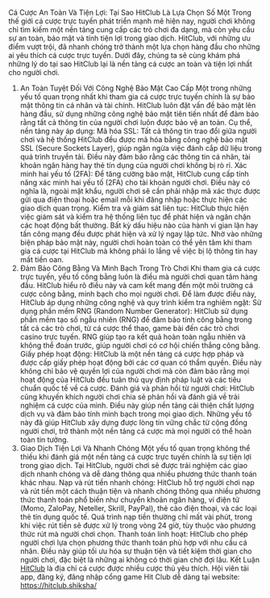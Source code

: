 Cá Cược An Toàn Và Tiện Lợi: Tại Sao HitClub Là Lựa Chọn Số Một
Trong thế giới cá cược trực tuyến phát triển mạnh mẽ hiện nay, người chơi không chỉ tìm kiếm một nền tảng cung cấp các trò chơi đa dạng, mà còn yêu cầu sự an toàn, bảo mật và tính tiện lợi trong giao dịch. HitClub, với những ưu điểm vượt trội, đã nhanh chóng trở thành một lựa chọn hàng đầu cho những ai yêu thích cá cược trực tuyến. Dưới đây, chúng ta sẽ cùng khám phá những lý do tại sao HitClub lại là nền tảng cá cược an toàn và tiện lợi nhất cho người chơi.
1. An Toàn Tuyệt Đối Với Công Nghệ Bảo Mật Cao Cấp
Một trong những yếu tố quan trọng nhất khi tham gia cá cược trực tuyến chính là sự bảo mật thông tin cá nhân và tài chính. HitClub luôn đặt vấn đề bảo mật lên hàng đầu, sử dụng những công nghệ bảo mật tiên tiến nhất để đảm bảo rằng tất cả thông tin của người chơi luôn được bảo vệ an toàn. Cụ thể, nền tảng này áp dụng:
Mã hóa SSL: Tất cả thông tin trao đổi giữa người chơi và hệ thống HitClub đều được mã hóa bằng công nghệ bảo mật SSL (Secure Sockets Layer), giúp ngăn ngừa việc đánh cắp dữ liệu trong quá trình truyền tải. Điều này đảm bảo rằng các thông tin cá nhân, tài khoản ngân hàng hay thẻ tín dụng của người chơi không bị rò rỉ.
Xác minh hai yếu tố (2FA): Để tăng cường bảo mật, HitClub cung cấp tính năng xác minh hai yếu tố (2FA) cho tài khoản người chơi. Điều này có nghĩa là, ngoài mật khẩu, người chơi sẽ cần phải nhập mã xác thực được gửi qua điện thoại hoặc email mỗi khi đăng nhập hoặc thực hiện các giao dịch quan trọng.
Kiểm tra và giám sát liên tục: HitClub thực hiện việc giám sát và kiểm tra hệ thống liên tục để phát hiện và ngăn chặn các hoạt động bất thường. Bất kỳ dấu hiệu nào của hành vi gian lận hay tấn công mạng đều được phát hiện và xử lý ngay lập tức.
Nhờ vào những biện pháp bảo mật này, người chơi hoàn toàn có thể yên tâm khi tham gia cá cược tại HitClub mà không phải lo lắng về việc bị lộ thông tin hay mất tiền oan.
2. Đảm Bảo Công Bằng Và Minh Bạch Trong Trò Chơi
Khi tham gia cá cược trực tuyến, yếu tố công bằng luôn là điều mà người chơi quan tâm hàng đầu. HitClub hiểu rõ điều này và cam kết mang đến một môi trường cá cược công bằng, minh bạch cho mọi người chơi. Để làm được điều này, HitClub áp dụng những công nghệ và quy trình kiểm tra nghiêm ngặt:
Sử dụng phần mềm RNG (Random Number Generator): HitClub sử dụng phần mềm tạo số ngẫu nhiên (RNG) để đảm bảo tính công bằng trong tất cả các trò chơi, từ cá cược thể thao, game bài đến các trò chơi casino trực tuyến. RNG giúp tạo ra kết quả hoàn toàn ngẫu nhiên và không thể đoán trước, giúp người chơi có cơ hội chiến thắng công bằng.
Giấy phép hoạt động: HitClub là một nền tảng cá cược hợp pháp và được cấp giấy phép hoạt động bởi các cơ quan có thẩm quyền. Điều này không chỉ bảo vệ quyền lợi của người chơi mà còn đảm bảo rằng mọi hoạt động của HitClub đều tuân thủ quy định pháp luật và các tiêu chuẩn quốc tế về cá cược.
Đánh giá và phản hồi từ người chơi: HitClub cũng khuyến khích người chơi chia sẻ phản hồi và đánh giá về trải nghiệm cá cược của mình. Điều này giúp nền tảng cải thiện chất lượng dịch vụ và đảm bảo tính minh bạch trong mọi giao dịch.
Những yếu tố này đã giúp HitClub xây dựng được lòng tin vững chắc từ cộng đồng người chơi, trở thành một nền tảng cá cược mà mọi người có thể hoàn toàn tin tưởng.
3. Giao Dịch Tiện Lợi Và Nhanh Chóng
Một yếu tố quan trọng không thể thiếu khi đánh giá một nền tảng cá cược trực tuyến chính là sự tiện lợi trong giao dịch. Tại HitClub, người chơi sẽ được trải nghiệm các giao dịch nhanh chóng và dễ dàng thông qua nhiều phương thức thanh toán khác nhau.
Nạp và rút tiền nhanh chóng: HitClub hỗ trợ người chơi nạp và rút tiền một cách thuận tiện và nhanh chóng thông qua nhiều phương thức thanh toán phổ biến như chuyển khoản ngân hàng, ví điện tử (Momo, ZaloPay, Neteller, Skrill, PayPal), thẻ cào điện thoại, và các loại thẻ tín dụng quốc tế. Quá trình nạp tiền thường chỉ mất vài phút, trong khi việc rút tiền sẽ được xử lý trong vòng 24 giờ, tùy thuộc vào phương thức rút mà người chơi chọn.
Thanh toán linh hoạt: HitClub cho phép người chơi lựa chọn phương thức thanh toán phù hợp với nhu cầu cá nhân. Điều này giúp tối ưu hóa sự thuận tiện và tiết kiệm thời gian cho người chơi, đặc biệt là những ai không có thời gian chờ đợi lâu.
Kết Luận
<a href=" https://hitclub.shiksha/"> HitClub</a> là địa chỉ cá cược được nhiều cược thủ yêu thích. Hội viên tải app, đăng ký, đăng nhập cổng game Hit Club dễ dàng tại website: https://hitclub.shiksha/
